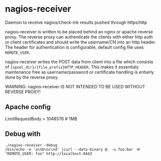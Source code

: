 nagios-receiver
===============

Daemon to receive nagios/check-mk results pushed through https/http

nagios-receiver is written to be placed behind an nginx or apache reverse proxy.
The reverse proxy can authenticate the clients with either http auth or client
certificates and should write the username/CN into an http header.
The header for authentication is configurable, default config file uses `REMOTE_USER`.

nagios-receiver writes the POST data from client into a file which consists of
`{spool_dir}/{file_prefix}HTTP_HEADER`.
This makes it essentialy maintenance free as username/password or certificate
handling is entierly done by the reverse proxy.

WARNING:
nagios-receiver IS NOT INTENDED TO BE USED WITHOUT REVERSE PROXY!


Apache config
-------------

LimitRequestBody = 1048576  # 1MB


Debug with
---------

    ./nagios-receiver -debug
    /bin/echo -e 'a\nb\nc\nd' |curl --data-binary @- -u foo:bar -H "REMOTE_USER: foo" http://localhost:8443
